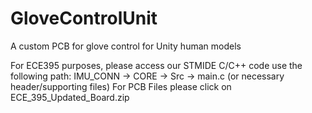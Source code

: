 # GloveControlUnit
A custom PCB for glove control for Unity human models 

For ECE395 purposes, please access our STMIDE C/C++ code use the following path: IMU_CONN -> CORE -> Src -> main.c (or necessary header/supporting files)
For PCB Files please click on ECE_395_Updated_Board.zip
